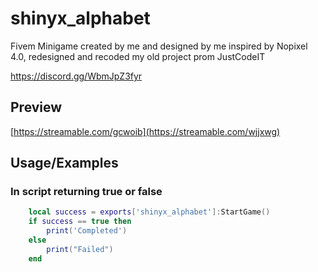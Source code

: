 # shinyx_alphabet
Fivem Minigame created by me and designed by me inspired by Nopixel 4.0, redesigned and recoded my old project prom JustCodeIT

https://discord.gg/WbmJpZ3fyr

## Preview

[https://streamable.com/gcwoib](https://streamable.com/wjjxwg)

## Usage/Examples

### In script returning true or false
```lua
    local success = exports['shinyx_alphabet']:StartGame()
    if success == true then
        print('Completed')
    else
        print("Failed")
    end
```




